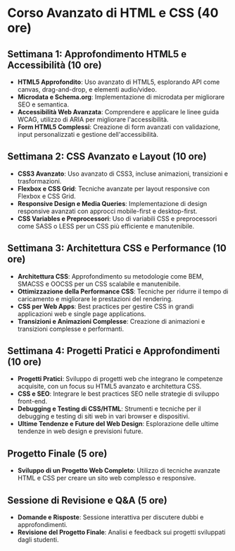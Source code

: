# Corso Avanzato di HTML e CSS (40 ore)

## Settimana 1: Approfondimento HTML5 e Accessibilità (10 ore)

- **HTML5 Approfondito**: Uso avanzato di HTML5, esplorando API come canvas, drag-and-drop, e elementi audio/video.
- **Microdata e Schema.org**: Implementazione di microdata per migliorare SEO e semantica.
- **Accessibilità Web Avanzata**: Comprendere e applicare le linee guida WCAG, utilizzo di ARIA per migliorare l'accessibilità.
- **Form HTML5 Complessi**: Creazione di form avanzati con validazione, input personalizzati e gestione dell'accessibilità.

## Settimana 2: CSS Avanzato e Layout (10 ore)

- **CSS3 Avanzato**: Uso avanzato di CSS3, incluse animazioni, transizioni e trasformazioni.
- **Flexbox e CSS Grid**: Tecniche avanzate per layout responsive con Flexbox e CSS Grid.
- **Responsive Design e Media Queries**: Implementazione di design responsive avanzati con approcci mobile-first e desktop-first.
- **CSS Variables e Preprocessori**: Uso di variabili CSS e preprocessori come SASS o LESS per un CSS più efficiente e manutenibile.

## Settimana 3: Architettura CSS e Performance (10 ore)

- **Architettura CSS**: Approfondimento su metodologie come BEM, SMACSS e OOCSS per un CSS scalabile e manutenibile.
- **Ottimizzazione della Performance CSS**: Tecniche per ridurre il tempo di caricamento e migliorare le prestazioni del rendering.
- **CSS per Web Apps**: Best practices per gestire CSS in grandi applicazioni web e single page applications.
- **Transizioni e Animazioni Complesse**: Creazione di animazioni e transizioni complesse e performanti.

## Settimana 4: Progetti Pratici e Approfondimenti (10 ore)

- **Progetti Pratici**: Sviluppo di progetti web che integrano le competenze acquisite, con un focus su HTML5 avanzato e architettura CSS.
- **CSS e SEO**: Integrare le best practices SEO nelle strategie di sviluppo front-end.
- **Debugging e Testing di CSS/HTML**: Strumenti e tecniche per il debugging e testing di siti web in vari browser e dispositivi.
- **Ultime Tendenze e Future del Web Design**: Esplorazione delle ultime tendenze in web design e previsioni future.

## Progetto Finale (5 ore)

- **Sviluppo di un Progetto Web Completo**: Utilizzo di tecniche avanzate HTML e CSS per creare un sito web complesso e responsive.

## Sessione di Revisione e Q&A (5 ore)

- **Domande e Risposte**: Sessione interattiva per discutere dubbi e approfondimenti.
- **Revisione del Progetto Finale**: Analisi e feedback sui progetti sviluppati dagli studenti.

